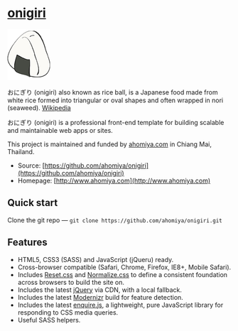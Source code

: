 # [onigiri](https://github.com/ahomiya/onigiri)

[![onigiri](https://raw.githubusercontent.com/ahomiya/onigiri/master/doc/img/onigiri.png)](https://github.com/ahomiya/onigiri)

おにぎり (onigiri) also known as rice ball, is a Japanese food made from white rice formed into triangular or oval shapes and often wrapped in nori (seaweed). [Wikipedia](http://en.wikipedia.org/wiki/Onigiri)

おにぎり (onigiri) is a professional front-end template for building scalable and maintainable web apps or sites.

This project is maintained and funded by [ahomiya.com](http://www.ahomiya.com) in Chiang Mai, Thailand.

* Source: [https://github.com/ahomiya/onigiri](https://github.com/ahomiya/onigiri)
* Homepage: [http://www.ahomiya.com](http://www.ahomiya.com)


## Quick start
Clone the git repo — `git clone https://github.com/ahomiya/onigiri.git`


## Features

* HTML5, CSS3 (SASS) and JavaScript (jQueru) ready.
* Cross-browser compatible (Safari, Chrome, Firefox, IE8+, Mobile Safari).
* Includes [Reset.css](http://meyerweb.com/eric/tools/css/reset/) and [Normalize.css](http://necolas.github.com/normalize.css/) to define a consistent foundation across browsers to build the site on.
* Includes the latest [jQuery](http://jquery.com/) via CDN, with a local fallback.
* Includes the latest [Modernizr](http://modernizr.com/) build for feature detection.
* Includes the latest [enquire.js](http://wicky.nillia.ms/enquire.js/), a lightweight, pure JavaScript library for responding to CSS media queries.
* Useful SASS helpers.
